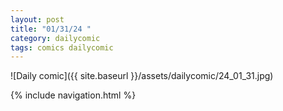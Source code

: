 ```yaml
---
layout: post
title: "01/31/24 "
category: dailycomic
tags: comics dailycomic
---
```

![Daily comic]({{ site.baseurl }}/assets/dailycomic/24_01_31.jpg)

{% include navigation.html %}

